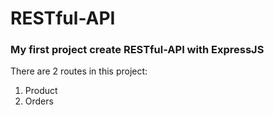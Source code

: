 # RESTful-API
<h3>My first project create RESTful-API with ExpressJS</h3>
<p>There are 2 routes in this project:</p>
<ol> 
  <li>Product</li>
  <li>Orders</li>
</ol>